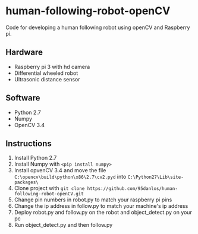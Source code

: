 # human-following-robot-openCV

Code for developing a human following robot using openCV and Raspberry pi.


## Hardware

* Raspberry pi 3 with hd camera
* Differential wheeled robot
* Ultrasonic distance sensor


## Software

* Python 2.7
* Numpy
* OpenCV 3.4


## Instructions

1. Install Python 2.7
2. Install Numpy with `<pip install numpy>`
3. Install opvenCV 3.4 and move the file `C:\opencv\build\python\x86\2.7\cv2.pyd` into `C:\Python27\Lib\site-packages\`
4. Clone project with `git clone https://github.com/95danlos/human-following-robot-openCV.git`
5. Change pin numbers in robot.py to match your raspberry pi pins
6. Change the ip address in follow.py to match your machine's ip address
7. Deploy robot.py and follow.py on the robot and object_detect.py on your pc
8. Run object_detect.py and then follow.py

